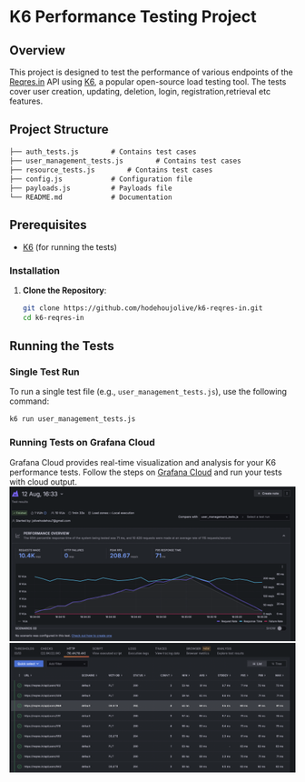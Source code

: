 # K6 Performance Testing Project

## Overview

This project is designed to test the performance of various endpoints of the [Reqres.in](https://reqres.in) API using [K6](https://k6.io/), a popular open-source load testing tool. The tests cover user creation, updating, deletion, login, registration,retrieval etc features.

## Project Structure

```
├── auth_tests.js        # Contains test cases
├── user_management_tests.js        # Contains test cases
├── resource_tests.js        # Contains test cases
├── config.js            # Configuration file 
├── payloads.js          # Payloads file
└── README.md            # Documentation
```

## Prerequisites

- [K6](https://k6.io/docs/getting-started/installation) (for running the tests)

### Installation

1. **Clone the Repository**:
   ```bash
   git clone https://github.com/hodehoujolive/k6-reqres-in.git
   cd k6-reqres-in 
   ```

## Running the Tests

### Single Test Run

To run a single test file (e.g., `user_management_tests.js`), use the following command:

```bash
k6 run user_management_tests.js
```

### Running Tests on Grafana Cloud
Grafana Cloud provides real-time visualization and analysis for your K6 performance tests. Follow the steps on [Grafana Cloud](https://grafana.com/docs/k6/latest/results-output/real-time/cloud/)  and run your tests with cloud output.
![Screenshot_1](https://github.com/hodehoujolive/k6-reqres-in/blob/main/Screenshot%202024-08-12%20at%2016.36.12.png)
![Screenshot_2](https://github.com/hodehoujolive/k6-reqres-in/blob/main/Screenshot%202024-08-12%20at%2016.36.43.png)
